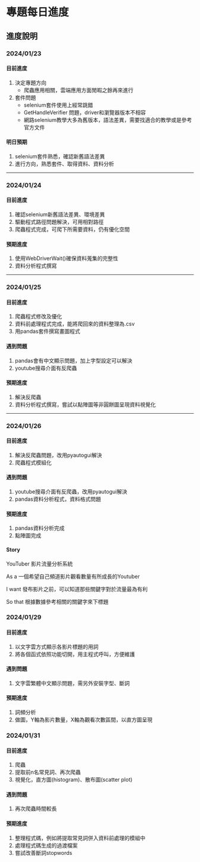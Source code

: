 # 專題每日進度
## 進度說明
### 2024/01/23
#### 目前進度
1. 決定專題方向
   - 爬蟲應用相關，雲端應用方面閒暇之餘再來進行
2. 套件問題
   - selenium套件使用上經常跳錯
   - GetHandleVerifier 問題，driver和瀏覽器版本不相容
   - 網路selenium教學大多為舊版本，語法差異，需要找適合的教學或是參考官方文件
#### 明日預期
1. selenium套件熟悉，確認新舊語法差異
2. 進行方向，熟悉套件、取得資料、資料分析

***

### 2024/01/24
#### 目前進度
1. 確認selenium新舊語法差異、環境差異
2. 驅動程式路徑問題解決，可用相對路徑
3. 爬蟲程式完成，可爬下所需要資料，仍有優化空間
#### 預期進度
1. 使用WebDriverWait()確保資料蒐集的完整性
2. 資料分析程式撰寫

***

### 2024/01/25
#### 目前進度
1. 爬蟲程式修改及優化
2. 資料前處理程式完成，能將爬回來的資料整理為.csv
3. 用pandas套件撰寫畫圖程式
#### 遇到問題
1. pandas會有中文顯示問題，加上字型設定可以解決
2. youtube搜尋介面有反爬蟲
#### 預期進度
1. 解決反爬蟲
2. 資料分析程式撰寫，嘗試以點陣圖等非圓餅圖呈現資料視覺化

***

### 2024/01/26
#### 目前進度
1. 解決反爬蟲問題，改用pyautogui解決
2. 爬蟲程式模組化
#### 遇到問題
1. youtube搜尋介面有反爬蟲，改用pyautogui解決
2. pandas資料分析程式，資料格式問題
#### 預期進度
1. pandas資料分析完成
2. 點陣圖完成

#### Story 
YouTuber 影片流量分析系統

As a
一個希望自己頻道影片觀看數量有所成長的Youtuber

I want
發布影片之前，可以知道那些關鍵字對於流量最為有利

So that
根據數據參考相關的關鍵字來下標題

### 2024/01/29
#### 目前進度
1. 以文字雲方式顯示各影片標題的用詞
2. 將各個函式依照功能切開，用主程式呼叫，方便維護
#### 遇到問題
1. 文字雲繁體中文顯示問題，需另外安裝字型、斷詞
#### 預期進度
1. 詞頻分析
2. 做圖，Y軸為影片數量，X軸為觀看次數區間，以直方圖呈現

### 2024/01/31
#### 目前進度
1. 爬蟲
2. 提取前n名常見詞、再次爬蟲
3. 視覺化，直方圖(histogram)、散布圖(scatter plot)

#### 遇到問題
1. 再次爬蟲時間較長

#### 預期進度
1. 整理程式碼，例如將提取常見詞併入資料前處理的模組中
2. 處理程式碼生成的過渡檔案
3. 嘗試改善斷詞stopwords